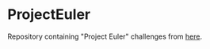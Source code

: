 # ProjectEuler
Repository containing "Project Euler" challenges from [here](https://projecteuler.net/archives).
